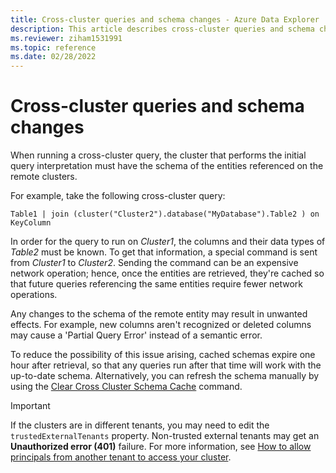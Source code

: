 ```yaml
---
title: Cross-cluster queries and schema changes - Azure Data Explorer
description: This article describes cross-cluster queries and schema changes in Azure Data Explorer.
ms.reviewer: ziham1531991
ms.topic: reference
ms.date: 02/28/2022
---
```


# Cross-cluster queries and schema changes

When running a cross-cluster query, the cluster that performs the initial query interpretation must have the schema of the entities referenced on the remote clusters.

For example, take the following cross-cluster query:

```kusto
Table1 | join (cluster("Cluster2").database("MyDatabase").Table2 ) on KeyColumn
```

In order for the query to run on *Cluster1*, the columns and their data types of *Table2* must be known. To get that information, a special command is sent from *Cluster1* to *Cluster2*. Sending the command can be an expensive network operation; hence, once the entities are retrieved, they're cached so that future queries referencing the same entities require fewer network operations.

Any changes to the schema of the remote entity may result in unwanted effects. For example, new columns aren't recognized or deleted columns may cause a 'Partial Query Error' instead of a semantic error.

To reduce the possibility of this issue arising, cached schemas expire one hour after retrieval, so that any queries run after that  time will work with the up-to-date schema.
Alternatively, you can refresh the schema manually by using the [Clear Cross Cluster Schema Cache](../management/clear-cross-cluster-schema-cache.md) command.

> [!IMPORTANT]
> If the clusters are in different tenants, you may need to edit the `trustedExternalTenants` property. Non-trusted external tenants may get an **Unauthorized error (401)** failure. For more information, see [How to allow principals from another tenant to access your cluster](../access-control/cross-tenant-query-and-commands.md).
